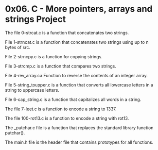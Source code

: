 # 0x06. C - More pointers, arrays and strings Project
The file 0-strcat.c is a function that concatenates two strings.

File 1-strncat.c is a function that concatenates two strings using up to n bytes of src.

File 2-strncpy.c is a function for copying strings.

File 3-strcmp.c is a function that compares two strings.

File 4-rev_array.ca Function to reverse the contents of an integer array.

File 5-string_toupper.c is a function that converts all lowercase letters in a string to uppercase letters.

File 6-cap_string.c is a function that capitalizes all words in a string.

The file 7-leet.c is a function to encode a string to 1337.

The file 100-rot13.c is a function to encode a string with rot13.

The _putchar.c file is a function that replaces the standard library function putchar().

The main.h file is the header file that contains prototypes for all functions.
